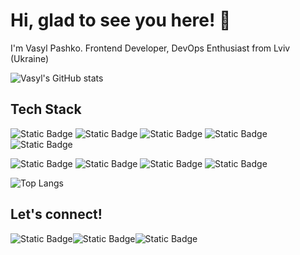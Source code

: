 # Hi, glad to see you here! 👋

I'm Vasyl Pashko. Frontend Developer, DevOps Enthusiast from Lviv (Ukraine)

![Vasyl's GitHub stats](https://github-readme-stats.vercel.app/api?username=vplvua&show_icons=true&theme=transparent)

## Tech Stack

![Static Badge](https://img.shields.io/badge/HTML-white?style=for-the-badge&logo=html5&logoColor=%23E34F26&labelColor=black&color=%23E34F26)
![Static Badge](https://img.shields.io/badge/CSS-white?style=for-the-badge&logo=css3&logoColor=%231572B6&labelColor=black&color=%231572B6)
![Static Badge](https://img.shields.io/badge/javascript-white?style=for-the-badge&logo=javascript&logoColor=%23F7DF1E&labelColor=black&color=%23F7DF1E)
![Static Badge](https://img.shields.io/badge/typescript-white?style=for-the-badge&logo=typescript&logoColor=%233178C6&labelColor=black&color=%233178C6)
![Static Badge](https://img.shields.io/badge/angular-white?style=for-the-badge&logo=angular&logoColor=%23DD1100&labelColor=black&color=%23DD1100)

![Static Badge](https://img.shields.io/badge/ubuntu-white?style=for-the-badge&logo=ubuntu&logoColor=%23E95420&labelColor=black&color=%23E95420)
![Static Badge](https://img.shields.io/badge/gnu%20bash-white?style=for-the-badge&logo=gnubash&logoColor=%234EAA25&labelColor=black&color=%234EAA25)
![Static Badge](https://img.shields.io/badge/docker-white?style=for-the-badge&logo=docker&logoColor=%232496ED&labelColor=black&color=%232496ED)
![Static Badge](https://img.shields.io/badge/ansible-white?style=for-the-badge&logo=ansible&logoColor=%23EE0000&labelColor=black&color=%23EE0000)

![Top Langs](https://github-readme-stats.vercel.app/api/top-langs/?username=vplvua&layout=compact)

## Let's connect!

<object>
<img alt="Static Badge" src="https://img.shields.io/badge/linkedin-white?style=flat&logo=linkedin&logoColor=white&labelColor=%230A66C2&color=%230A66C2&link=https%3A%2F%2Fwww.linkedin.com%2Fin%2Fvasyl-pashko%2F&link=https%3A%2F%2Fwww.linkedin.com%2Fin%2Fvasyl-pashko%2F"></object><object><img alt="Static Badge" src="https://img.shields.io/badge/email-white?style=flat&logo=gmail&logoColor=white&labelColor=%23EA4335&color=%23EA4335&link=mailto%3Avasyl.pashko%40gmail.com&link=mailto%3Avasyl.pashko%40gmail.com"></object><object><img alt="Static Badge" src="https://img.shields.io/badge/telegram-white?style=flat&logo=telegram&logoColor=white&labelColor=%2326A5E4&color=%2326A5E4&link=https%3A%2F%2Ft.me%2Fvasyl_pashko&link=https%3A%2F%2Ft.me%2Fvasyl_pashko">
</object>
